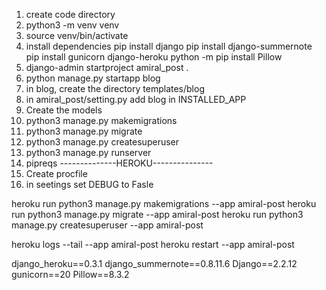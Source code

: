 1. create code directory
2. python3 -m venv venv
3. source venv/bin/activate
4. install dependencies
pip install django
pip install django-summernote
pip install gunicorn django-heroku
python -m pip install Pillow
5. django-admin startproject amiral_post .
6. python manage.py startapp blog
7. in blog, create the directory templates/blog
8. in amiral_post/setting.py add blog in INSTALLED_APP
9. Create the models
11. python3 manage.py makemigrations
12. python3 manage.py migrate
13. python3 manage.py createsuperuser
14. python3 manage.py runserver
15. pipreqs
--------------HEROKU---------------
1. Create procfile
2. in seetings set DEBUG to Fasle

 heroku run python3 manage.py makemigrations --app amiral-post
 heroku run python3 manage.py migrate --app amiral-post
 heroku run python3 manage.py createsuperuser --app amiral-post

 heroku logs --tail --app amiral-post
 heroku restart --app amiral-post

django_heroku==0.3.1
django_summernote==0.8.11.6
Django==2.2.12
gunicorn==20
Pillow==8.3.2